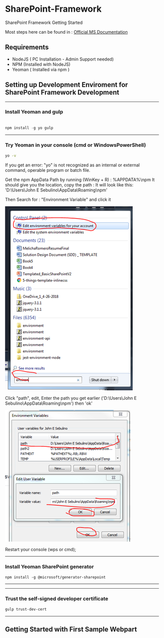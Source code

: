 # SharePoint-Framework

SharePoint Framework Getting Started

Most steps here can be found in : [Official MS Documentation](https://docs.microsoft.com/en-us/sharepoint/dev/spfx/set-up-your-development-environment)

## Requirements

- NodeJS ( PC Installation - Admin Support needed)
- NPM (Installed with NodeJS)
- Yeoman ( Installed via npm )

## Setting up Development Enviroment for SharePoint Framework Development

---

### Install Yeoman and gulp

```js

npm install -g yo gulp

```

---

### Try Yeoman in your console (cmd or WindowsPowerShell)

```cmd
yo -v
```

If you get an error: "yo" is not recognized as an internal or external command, operable program or batch file.

Get the npm AppData Path by running (WinKey + R) : %APPDATA%\npm
It should give you the location, copy the path : It will look like this: 'D:\Users\John E Sebulino\AppData\Roaming\npm'

Then Search for : "Environment Variable" and click it

![env](images/env.PNG)

Click "path", edit, Enter the path you get earlier ('D:\Users\John E Sebulino\AppData\Roaming\npm') then 'ok'

![env](images/env2.PNG)

Restart your console (wps or cmd);

---

### Install Yeoman SharePoint generator

```
npm install -g @microsoft/generator-sharepoint
```

---

---

### Trust the self-signed developer certificate

```sh
gulp trust-dev-cert
```

---

## Getting Started with First Sample Webpart
